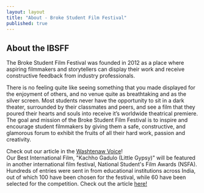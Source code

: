 ```yaml
---
layout: layout
title: "About - Broke Student Film Festival"
published: true
---
```


## About the IBSFF

The Broke Student Film Festival was founded in 2012 as a place where aspiring filmmakers and storytellers can display their work and receive constructive feedback from industry professionals.

There is no feeling quite like seeing something that you made displayed for the enjoyment of others, and no venue quite as breathtaking and as the silver screen. Most students never have the opportunity to sit in a dark theater, surrounded by their classmates and peers, and see a film that they poured their hearts and souls into receive it’s worldwide theatrical premiere. The goal and mission of the Broke Student Film Festival is to inspire and encourage student filmmakers by giving them a safe, constructive, and glamorous forum to exhibit the fruits of all their hard work, passion and creativity.


Check out our article in the [Washtenaw Voice](http://www.washtenawvoice.com/2013/04/wcc-students-star-in-local-film-fest/)!  
Our Best International Film, "Kachho Gadulo (Little Gypsy)" will be featured in another international film festival, National Student's Film Awards (NSFA). Hundreds of entries were sent in from educational institutions across India, out of which 100 have been chosen for the festival, while 60 have been selected for the competition. Check out the article [here!](http://www.indianexpress.com/news/first-cut/1099632/)

